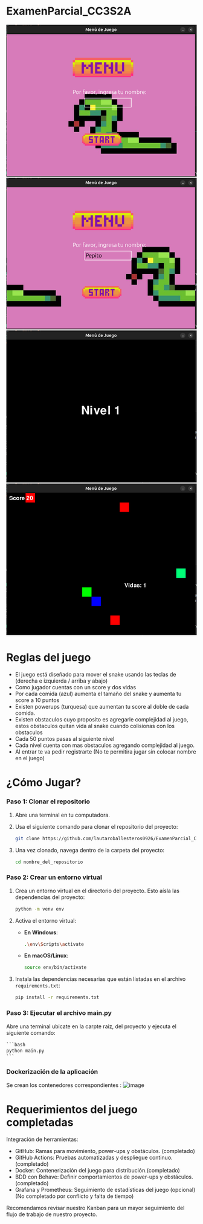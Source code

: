 # ExamenParcial_CC3S2A

![imagen](Capturas/Imagen1.png)
![imagen](Capturas/Imagen2.png)
![imagen](Capturas/Imagen3.png)
![imagen](Capturas/Imagen4.png)

# Reglas del juego
- El juego está diseñado para mover el snake usando las teclas de (derecha e izquierda / arriba y abajo)
- Como jugador cuentas con un score y dos vidas 
- Por cada comida (azul) aumenta el tamaño del snake y aumenta tu score a 10 puntos 
- Existen powerups (turquesa) que aumentan tu score al doble de cada comida.  
- Existen obstaculos cuyo proposito es agregarle complejidad al juego, estos obstaculos quitan vida al snake cuando colisionas con los obstaculos
- Cada 50 puntos pasas al siguiente nivel 
- Cada nivel cuenta con mas obstaculos agregando complejidad al juego.
- Al entrar te va pedir registrarte (No te permitira jugar sin colocar nombre en el juego) 


# ¿Cómo Jugar?

### Paso 1: Clonar el repositorio
1. Abre una terminal en tu computadora.
2. Usa el siguiente comando para clonar el repositorio del proyecto:
   ```bash
   git clone https://github.com/lautaroballesteros0926/ExamenParcial_CC3S2A
   ```

3. Una vez clonado, navega dentro de la carpeta del proyecto:
   ```bash
   cd nombre_del_repositorio
   ```

### Paso 2: Crear un entorno virtual
1. Crea un entorno virtual en el directorio del proyecto. Esto aísla las dependencias del proyecto:
   ```bash
   python -m venv env
   ```

2. Activa el entorno virtual:
   - **En Windows**:
     ```bash
     .\env\Scripts\activate
     ```
   - **En macOS/Linux**:
     ```bash
     source env/bin/activate
     ```

3. Instala las dependencias necesarias que están listadas en el archivo `requirements.txt`:
   ```bash
   pip install -r requirements.txt
   ```
### Paso 3: Ejecutar el archivo main.py 
Abre una terminal ubicate en la carpte raiz, del proyecto y ejecuta el siguiente comando: 

    ```bash
    python main.py 
    ```

### Dockerización de la aplicación
Se crean los contenedores correspondientes : 
![image](https://github.com/user-attachments/assets/bf90226f-7c98-4599-a3fc-3f953b4d5368)


# Requerimientos del juego completadas 
Integración de herramientas:
 - GitHub: Ramas para movimiento, power-ups y obstáculos. (completado)
 - GitHub Actions: Pruebas automatizadas y despliegue continuo. (completado)
 - Docker: Contenerización del juego para distribución.(completado)
 - BDD con Behave: Definir comportamientos de power-ups y obstáculos. (completado)
 - Grafana y Prometheus: Seguimiento de estadísticas del juego (opcional) (No completado por conflicto y falta de tiempo)

 Recomendamos revisar nuestro Kanban para un mayor seguimiento del flujo de trabajo de nuestro proyecto. 
